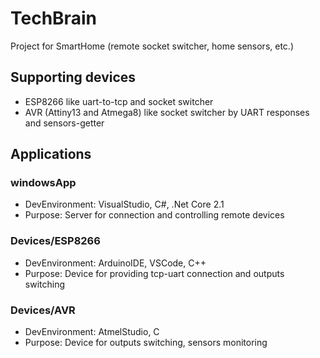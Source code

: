 # TechBrain

Project for SmartHome (remote socket switcher, home sensors, etc.)

## Supporting devices

- ESP8266 like uart-to-tcp and socket switcher
- AVR (Attiny13 and Atmega8) like socket switcher by UART responses and sensors-getter

## Applications

### windowsApp

- DevEnvironment: VisualStudio, C#, .Net Core 2.1
- Purpose: Server for connection and controlling remote devices

### Devices/ESP8266

- DevEnvironment: ArduinoIDE, VSCode, C++
- Purpose: Device for providing tcp-uart connection and outputs switching

### Devices/AVR

- DevEnvironment: AtmelStudio, C
- Purpose: Device for outputs switching, sensors monitoring